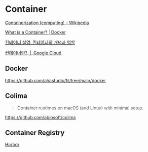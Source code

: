 # Container

[Containerization (computing) - Wikipedia](https://en.wikipedia.org/wiki/Containerization_(computing))

[What is a Container? | Docker](https://www.docker.com/resources/what-container/)

[컨테이너 설명: 컨테이너의 개념과 역할](https://www.redhat.com/ko/topics/containers)

[컨테이너란?  |  Google Cloud](https://cloud.google.com/learn/what-are-containers?hl=ko)

## Docker

<https://github.com/ahastudio/til/tree/main/docker>

## Colima

> Container runtimes on macOS (and Linux) with minimal setup.

<https://github.com/abiosoft/colima>

## Container Registry

[Harbor](https://github.com/ahastudio/til/tree/main/harbor)
